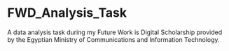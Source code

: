 # FWD_Analysis_Task
A data analysis task during my Future Work is Digital Scholarship provided by the Egyptian Ministry of Communications and Information Technology.
